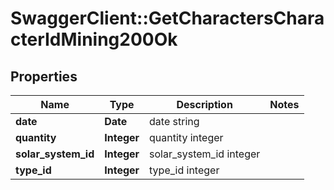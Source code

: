 # SwaggerClient::GetCharactersCharacterIdMining200Ok

## Properties
Name | Type | Description | Notes
------------ | ------------- | ------------- | -------------
**date** | **Date** | date string | 
**quantity** | **Integer** | quantity integer | 
**solar_system_id** | **Integer** | solar_system_id integer | 
**type_id** | **Integer** | type_id integer | 


